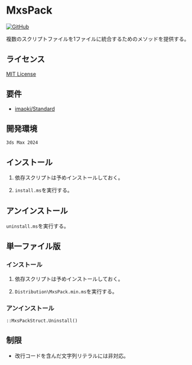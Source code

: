 # MxsPack

<!-- [![GitHub release (latest by date)](https://img.shields.io/github/v/release/imaoki/MxsPack)](https://github.com/imaoki/MxsPack/releases/latest) -->
[![GitHub](https://img.shields.io/github/license/imaoki/MxsPack)](https://github.com/imaoki/MxsPack/blob/main/LICENSE)

複数のスクリプトファイルを1ファイルに統合するためのメソッドを提供する。
<!-- Provides a method to merge multiple script files into one file. -->

## ライセンス
<!-- ## License -->

[MIT License](https://github.com/imaoki/MxsPack/blob/main/LICENSE)

## 要件
<!-- ## Requirements -->

* [imaoki/Standard](https://github.com/imaoki/Standard)

## 開発環境
<!-- ## Development Environment -->

`3ds Max 2024`

## インストール
<!-- ## Install -->

01. 依存スクリプトは予めインストールしておく。
    <!-- 01. Dependent scripts should be installed beforehand. -->

02. `install.ms`を実行する。
    <!-- 02. Execute `install.ms`. -->

## アンインストール
<!-- ## Uninstall -->

`uninstall.ms`を実行する。
<!-- Execute `uninstall.ms`. -->

## 単一ファイル版
<!-- ## Single File Version -->

### インストール
<!-- ### Install -->

01. 依存スクリプトは予めインストールしておく。
    <!-- 01. Dependent scripts should be installed beforehand. -->

02. `Distribution\MxsPack.min.ms`を実行する。
    <!-- 02. Execute `Distribution\MxsPack.min.ms`. -->

### アンインストール
<!-- ### Uninstall -->

```maxscript
::MxsPackStruct.Uninstall()
```

## 制限
<!-- ## Limitations -->

* 改行コードを含んだ文字列リテラルには非対応。
  <!-- * String Literals containing newline codes are not supported. -->
